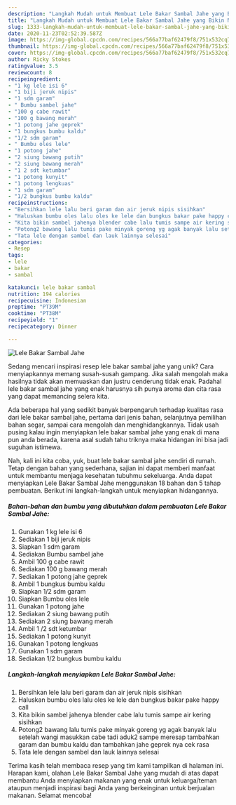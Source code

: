 ```yaml
---
description: "Langkah Mudah untuk Membuat Lele Bakar Sambal Jahe yang Bikin Ngiler"
title: "Langkah Mudah untuk Membuat Lele Bakar Sambal Jahe yang Bikin Ngiler"
slug: 1333-langkah-mudah-untuk-membuat-lele-bakar-sambal-jahe-yang-bikin-ngiler
date: 2020-11-23T02:52:39.587Z
image: https://img-global.cpcdn.com/recipes/566a77baf62479f8/751x532cq70/lele-bakar-sambal-jahe-foto-resep-utama.jpg
thumbnail: https://img-global.cpcdn.com/recipes/566a77baf62479f8/751x532cq70/lele-bakar-sambal-jahe-foto-resep-utama.jpg
cover: https://img-global.cpcdn.com/recipes/566a77baf62479f8/751x532cq70/lele-bakar-sambal-jahe-foto-resep-utama.jpg
author: Ricky Stokes
ratingvalue: 3.5
reviewcount: 8
recipeingredient:
- "1 kg lele isi 6"
- "1 biji jeruk nipis"
- "1 sdm garam"
- " Bumbu sambel jahe"
- "100 g cabe rawit"
- "100 g bawang merah"
- "1 potong jahe geprek"
- "1 bungkus bumbu kaldu"
- "1/2 sdm garam"
- " Bumbu oles lele"
- "1 potong jahe"
- "2 siung bawang putih"
- "2 siung bawang merah"
- "1 2 sdt ketumbar"
- "1 potong kunyit"
- "1 potong lengkuas"
- "1 sdm garam"
- "1/2 bungkus bumbu kaldu"
recipeinstructions:
- "Bersihkan lele lalu beri garam dan air jeruk nipis sisihkan"
- "Haluskan bumbu oles lalu oles ke lele dan bungkus bakar pake happy call"
- "Kita bikin sambel jahenya blender cabe lalu tumis sampe air kering sisihkan"
- "Potong2 bawang lalu tumis pake minyak goreng yg agak banyak lalu setelah wangi masukkan cabe tadi aduk2 sampe meresap tambahkan garam dan bumbu kaldu dan tambahkan jahe geprek nya cek rasa"
- "Tata lele dengan sambel dan lauk lainnya selesai"
categories:
- Resep
tags:
- lele
- bakar
- sambal

katakunci: lele bakar sambal 
nutrition: 194 calories
recipecuisine: Indonesian
preptime: "PT39M"
cooktime: "PT38M"
recipeyield: "1"
recipecategory: Dinner

---
```



![Lele Bakar Sambal Jahe](https://img-global.cpcdn.com/recipes/566a77baf62479f8/751x532cq70/lele-bakar-sambal-jahe-foto-resep-utama.jpg)

Sedang mencari inspirasi resep lele bakar sambal jahe yang unik? Cara menyiapkannya memang susah-susah gampang. Jika salah mengolah maka hasilnya tidak akan memuaskan dan justru cenderung tidak enak. Padahal lele bakar sambal jahe yang enak harusnya sih punya aroma dan cita rasa yang dapat memancing selera kita.

Ada beberapa hal yang sedikit banyak berpengaruh terhadap kualitas rasa dari lele bakar sambal jahe, pertama dari jenis bahan, selanjutnya pemilihan bahan segar, sampai cara mengolah dan menghidangkannya. Tidak usah pusing kalau ingin menyiapkan lele bakar sambal jahe yang enak di mana pun anda berada, karena asal sudah tahu triknya maka hidangan ini bisa jadi suguhan istimewa.




Nah, kali ini kita coba, yuk, buat lele bakar sambal jahe sendiri di rumah. Tetap dengan bahan yang sederhana, sajian ini dapat memberi manfaat untuk membantu menjaga kesehatan tubuhmu sekeluarga. Anda dapat menyiapkan Lele Bakar Sambal Jahe menggunakan 18 bahan dan 5 tahap pembuatan. Berikut ini langkah-langkah untuk menyiapkan hidangannya.

<!--inarticleads1-->

##### Bahan-bahan dan bumbu yang dibutuhkan dalam pembuatan Lele Bakar Sambal Jahe:

1. Gunakan 1 kg lele isi 6
1. Sediakan 1 biji jeruk nipis
1. Siapkan 1 sdm garam
1. Sediakan  Bumbu sambel jahe
1. Ambil 100 g cabe rawit
1. Sediakan 100 g bawang merah
1. Sediakan 1 potong jahe geprek
1. Ambil 1 bungkus bumbu kaldu
1. Siapkan 1/2 sdm garam
1. Siapkan  Bumbu oles lele
1. Gunakan 1 potong jahe
1. Sediakan 2 siung bawang putih
1. Sediakan 2 siung bawang merah
1. Ambil 1 /2 sdt ketumbar
1. Sediakan 1 potong kunyit
1. Gunakan 1 potong lengkuas
1. Gunakan 1 sdm garam
1. Sediakan 1/2 bungkus bumbu kaldu




<!--inarticleads2-->

##### Langkah-langkah menyiapkan Lele Bakar Sambal Jahe:

1. Bersihkan lele lalu beri garam dan air jeruk nipis sisihkan
1. Haluskan bumbu oles lalu oles ke lele dan bungkus bakar pake happy call
1. Kita bikin sambel jahenya blender cabe lalu tumis sampe air kering sisihkan
1. Potong2 bawang lalu tumis pake minyak goreng yg agak banyak lalu setelah wangi masukkan cabe tadi aduk2 sampe meresap tambahkan garam dan bumbu kaldu dan tambahkan jahe geprek nya cek rasa
1. Tata lele dengan sambel dan lauk lainnya selesai




Terima kasih telah membaca resep yang tim kami tampilkan di halaman ini. Harapan kami, olahan Lele Bakar Sambal Jahe yang mudah di atas dapat membantu Anda menyiapkan makanan yang enak untuk keluarga/teman ataupun menjadi inspirasi bagi Anda yang berkeinginan untuk berjualan makanan. Selamat mencoba!

